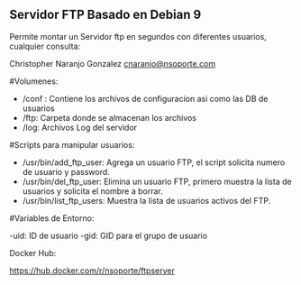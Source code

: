 ## Servidor FTP Basado en Debian 9


Permite montar un Servidor ftp en segundos con diferentes usuarios, cualquier consulta:

Christopher Naranjo Gonzalez <cnaranjo@nsoporte.com> 


#Volumenes:

- /conf :  Contiene los archivos de configuracion asi como las DB de usuarios
- /ftp:  Carpeta donde se almacenan los archivos
- /log:  Archivos Log del servidor 


#Scripts para manipular usuarios:

- /usr/bin/add_ftp_user:   Agrega un usuario FTP, el script solicita numero de usuario y password.
- /usr/bin/del_ftp_user:   Elimina un usuario FTP, primero muestra la lista de usuarios y solicita el nombre a borrar. 
- /usr/bin/list_ftp_users:  Muestra la lista de usuarios activos del FTP.


#Variables de Entorno:

-uid: ID de usuario 
-gid: GID para el grupo de usuario



Docker Hub:

https://hub.docker.com/r/nsoporte/ftpserver


